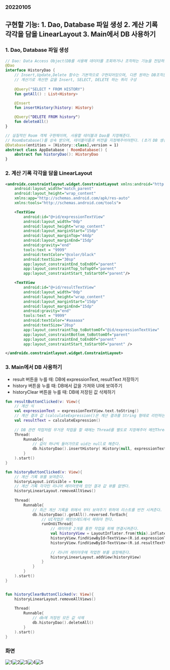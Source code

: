 ### 20220105  

## 구현할 기능: 1. Dao, Database 파일 생성  2. 계산 기록 각각을 담을 LinearLayout  3. Main에서 DB 사용하기  

### 1. Dao, Database 파일 생성  

```kotlin
// Dao: Data Access Object(DB를 사용해 데이터를 조회하거나 조작하는 기능을 전담하도록 만든 오브젝트를 말한다.)
@Dao
interface HistoryDao {
    // Insert,Update,Delete 함수는 기본적으로 구현되어있으며, 다른 원하는 DB조작은 함수를 만들어 Query문을 지정해주면 된다.
    // 계산기로 계산한 값을 Insert, SELECT, DELETE 하는 쿼리 구성
    
    @Query("SELECT * FROM HISTORY")
    fun getAll() : List<History>

    @Insert
    fun insertHistory(history: History)

    @Query("DELETE FROM history")
    fun deleteAll()
}
```  
```kotlin
// 실질적인 Room 객체 구현체이며, 사용할 테이블과 Dao를 지정해준다.
// RoomDatabase()를 상속 받으며, 테이블이름과 버전을 지정해주어야한다. (초기 DB 생성이라면 버전은 1, 추후에 DB를 변경할 경우 migration을 위하여 버전을 증가 지정)
@Database(entities = [History::class],version = 1)
abstract class AppDatabase : RoomDatabase() {
    abstract fun historyDao(): HistoryDao
}
```  

### 2. 계산 기록 각각을 담을 LinearLayout  
```xml
<androidx.constraintlayout.widget.ConstraintLayout xmlns:android="http://schemas.android.com/apk/res/android"
    android:layout_width="match_parent"
    android:layout_height="wrap_content"
    xmlns:app="http://schemas.android.com/apk/res-auto"
    xmlns:tools="http://schemas.android.com/tools">

    <TextView
        android:id="@+id/expressionTextView"
        android:layout_width="0dp"
        android:layout_height="wrap_content"
        android:layout_marginStart="15dp"
        android:layout_marginTop="44dp"
        android:layout_marginEnd="15dp"
        android:gravity="end"
        tools:text = "9999"
        android:textColor="@color/black"
        android:textSize="30sp"
        app:layout_constraintEnd_toEndOf="parent"
        app:layout_constraintTop_toTopOf="parent"
        app:layout_constraintStart_toStartOf="parent"/>

    <TextView
        android:id="@+id/resultTextView"
        android:layout_width="0dp"
        android:layout_height="wrap_content"
        android:layout_marginStart="15dp"
        android:layout_marginEnd="15dp"
        android:gravity="end"
        tools:text = "9999"
        android:textColor="#aaaaaa"
        android:textSize="20sp"
        app:layout_constraintTop_toBottomOf="@id/expressionTextView"
        app:layout_constraintBottom_toBottomOf="parent"
        app:layout_constraintEnd_toEndOf="parent"
        app:layout_constraintStart_toStartOf="parent" />

</androidx.constraintlayout.widget.ConstraintLayout>
```


### 3. Main에서 DB 사용하기  
- result 버튼을 누를 때: DB에 expressionText, resultText 저장하기
- history 버튼을 누를 때: DB에서 값을 가져와 UI에 보여주기  
- historyClear 버튼을 누를 때: DB에 저장된 값 삭제하기
```kotlin
fun resultButtonClicked(v: View){
    // 계산 식
    val expressionText = expressionTextView.text.toString()
    // 계산 결과 값 (calculateExpression()은 계산 결과를 String 형태로 리턴하는 함수)
    val resultText = calculateExpression()
    
    // DB 관련 작업처럼 무거운 작업을 할 때에는 Thread를 별도로 지정해주어 메인Thread와는 다른 곳에서 작업을 해준다.
    Thread(
        Runnable{
            // 값이 하나씩 들어가므로 uid는 null로 해준다.
            db.historyDao().insertHistory( History(null, expressionText, resultText) )
        }
    ).start()
}

fun historyButtonClicked(v: View){
    // 계산 기록 뷰를 보여준다.
    historyLayout.isVisible = true
    // 계산 기록 각각인 리니어 레이아웃에 있던 결과 값 뷰를 없앤다.
    historyLinearLayout.removeAllViews()
    
    Thread(
        Runnable{
            // 최근 계산 기록을 위에서 부터 보여주기 위하여 리스트를 반전 시켜준다.
            db.historyDao().getAll().reversed.forEach{
                // UI작업은 메인쓰레드에서 해줘야 한다.
                runOnUiThread{
                    // 레이아웃 2개를 통한 작업을 위해 연결시켜준다.
                    val historyView = LayoutInflater.from(this).inflate(R.layout.history_row,null,false)
                    historyView.findViewById<TextView>(R.id.expressionTextView).text = it.expression
                    historyView.findViewById<TextView>(R.id.resultTextView).text = "= ${it.result}"
                    
                    // 리니어 레이아웃에 작업한 뷰를 설정해준다.
                    historyLinearLayout.addView(historyView)
                }
            }
        }
    ).start()
}


fun historyClearButtonClicked(v: View){
    historyLinearLayout.removeAllViews()
    
    Thread(
        Runnable{
            // db에 저장된 모든 값 삭제
            db.historyDao().deleteAll()
        }
    ).start()
}
```  


### 화면  
![1](https://user-images.githubusercontent.com/59447235/148158929-583ba692-2e34-419e-8b25-aebc04617c57.jpg)![2](https://user-images.githubusercontent.com/59447235/148158931-ce094dae-540a-4b34-95e0-0df7e7920369.jpg)![3](https://user-images.githubusercontent.com/59447235/148158934-100e8aeb-bb60-4c57-ab30-6f94ef20be44.jpg)![4](https://user-images.githubusercontent.com/59447235/148158936-dce19987-d0be-4b24-b805-537ec4e0649f.jpg)![5](https://user-images.githubusercontent.com/59447235/148159061-fff0be81-44c5-46cb-84d7-4bfe3007f59c.jpg)

